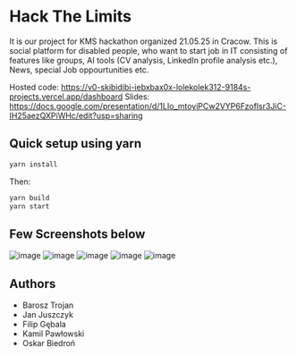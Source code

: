 # Hack The Limits

It is our project for KMS hackathon organized 21.05.25 in Cracow.
This is social platform for disabled people, who want to start job in IT consisting of features like groups, AI tools (CV analysis, LinkedIn profile analysis etc.), News, special Job oppourtunities etc.

Hosted code: https://v0-skibidibi-iebxbax0x-lolekolek312-9184s-projects.vercel.app/dashboard
Slides: https://docs.google.com/presentation/d/1LIo_mtoyiPCw2VYP6Fzoflsr3JiC-IH25aezQXPiWHc/edit?usp=sharing

## Quick setup using yarn
```bash
yarn install
```
Then:
```bash
yarn build
yarn start
```

## Few Screenshots below
![image](https://github.com/user-attachments/assets/4f0c9f43-cf62-460f-b5b5-507b325f1121)
![image](https://github.com/user-attachments/assets/3f40958a-30fc-484e-9874-0f65a405a4e1)
![image](https://github.com/user-attachments/assets/e279addd-588e-4c95-b9bd-d28ac73c54c0)
![image](https://github.com/user-attachments/assets/62d64428-084c-4bcf-b242-1f046a3ce99b)
![image](https://github.com/user-attachments/assets/bfd6d015-1806-4c69-a38b-9877035ed219)

## Authors
- Barosz Trojan
- Jan Juszczyk
- Filip Gębala
- Kamil Pawłowski
- Oskar Biedroń



